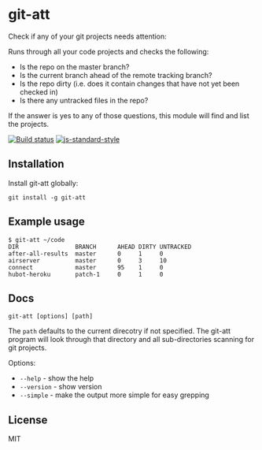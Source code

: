 # git-att

Check if any of your git projects needs attention:

Runs through all your code projects and checks the following:

- Is the repo on the master branch?
- Is the current branch ahead of the remote tracking branch?
- Is the repo dirty (i.e. does it contain changes that have not yet been
  checked in)
- Is there any untracked files in the repo?

If the answer is yes to any of those questions, this module will find
and list the projects.

[![Build status](https://travis-ci.org/watson/git-att.svg?branch=master)](https://travis-ci.org/watson/git-att)
[![js-standard-style](https://img.shields.io/badge/code%20style-standard-brightgreen.svg?style=flat)](https://github.com/feross/standard)

## Installation

Install git-att globally:

```
git install -g git-att
```

## Example usage

```
$ git-att ~/code
DIR                BRANCH      AHEAD DIRTY UNTRACKED
after-all-results  master      0     1     0        
airserver          master      0     3     10        
connect            master      95    1     0        
hubot-heroku       patch-1     0     1     0        
```

## Docs

```
git-att [options] [path]
```

The `path` defaults to the current direcotry if not specified. The
git-att program will look through that directory and all sub-directories
scanning for git projects.

Options:

- `--help` - show the help
- `--version` - show version
- `--simple` - make the output more simple for easy grepping

## License

MIT
